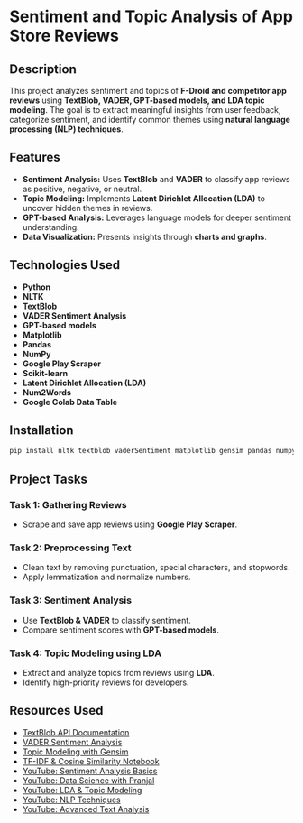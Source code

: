 # Sentiment and Topic Analysis of App Store Reviews

## Description

This project analyzes sentiment and topics of **F-Droid and competitor app reviews** using **TextBlob, VADER, GPT-based models, and LDA topic modeling**. The goal is to extract meaningful insights from user feedback, categorize sentiment, and identify common themes using **natural language processing (NLP) techniques**.

## Features

- **Sentiment Analysis:** Uses **TextBlob** and **VADER** to classify app reviews as positive, negative, or neutral.
- **Topic Modeling:** Implements **Latent Dirichlet Allocation (LDA)** to uncover hidden themes in reviews.
- **GPT-based Analysis:** Leverages language models for deeper sentiment understanding.
- **Data Visualization:** Presents insights through **charts and graphs**.

## Technologies Used

- **Python**
- **NLTK**
- **TextBlob**
- **VADER Sentiment Analysis**
- **GPT-based models**
- **Matplotlib**
- **Pandas**
- **NumPy**
- **Google Play Scraper**
- **Scikit-learn**
- **Latent Dirichlet Allocation (LDA)**
- **Num2Words**
- **Google Colab Data Table**

## Installation

```bash
pip install nltk textblob vaderSentiment matplotlib gensim pandas numpy google-play-scraper scikit-learn num2words
```

## Project Tasks

### **Task 1: Gathering Reviews**

- Scrape and save app reviews using **Google Play Scraper**.

### **Task 2: Preprocessing Text**

- Clean text by removing punctuation, special characters, and stopwords.
- Apply lemmatization and normalize numbers.

### **Task 3: Sentiment Analysis**

- Use **TextBlob & VADER** to classify sentiment.
- Compare sentiment scores with **GPT-based models**.

### **Task 4: Topic Modeling using LDA**

- Extract and analyze topics from reviews using **LDA**.
- Identify high-priority reviews for developers.

## Resources Used

- [TextBlob API Documentation](https://textblob.readthedocs.io/en/dev/api_reference.html#textblob.blob.TextBlob.sentiment)
- [VADER Sentiment Analysis](https://github.com/cjhutto/vaderSentiment)
- [Topic Modeling with Gensim](https://www.machinelearningplus.com/nlp/topic-modeling-gensim-python/)
- [TF-IDF & Cosine Similarity Notebook](https://notebook.community/juanshishido/text-classification/notebooks/tfidf-cosine-similarity-stemmed)
- [YouTube: Sentiment Analysis Basics](https://www.youtube.com/watch?v=GVwjR6lkS6Q\&ab_channel=JiFacts)
- [YouTube: Data Science with Pranjal](https://www.youtube.com/watch?v=4GF-Knz9B10\&ab_channel=LearnDataSciencewithPranjal)
- [YouTube: LDA & Topic Modeling](https://www.youtube.com/watch?v=Alu_cCXNS-k\&t=528s\&ab_channel=ASLearning)
- [YouTube: NLP Techniques](https://www.youtube.com/watch?v=ZgyA1Q2ywbM\&ab_channel=YuhaoYang)
- [YouTube: Advanced Text Analysis](https://www.youtube.com/watch?v=DWJYZq_fQ2A\&ab_channel=ScottSullivan)

